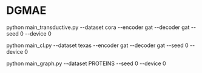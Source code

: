 # DGMAE

python main_transductive.py --dataset cora --encoder gat --decoder gat --seed 0 --device 0

python main_cl.py --dataset texas --encoder gat --decoder gat --seed 0 --device 0

python main_graph.py --dataset PROTEINS --seed 0 --device 0

